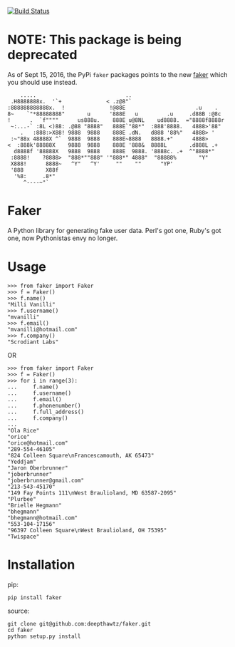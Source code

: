 [![Build Status](https://travis-ci.org/deepthawtz/faker.png?branch=master)](https://travis-ci.org/deepthawtz/faker)

NOTE: This package is being deprecated
======================================

As of Sept 15, 2016, the PyPi `faker` packages points to the new
[faker](https://github.com/joke2k/faker) which you should use
instead. 


        .....                            ..
     .H8888888x.  '`+              < .z@8"`
    :888888888888x.  !              !@88E                      .u    .
    8~    `"*88888888"       u      '888E   u         .u     .d88B :@8c
    !      .  `f""""      us888u.    888E u@8NL    ud8888.  ="8888f8888r
     ~:...-` :8L <)88: .@88 "8888"   888E`"88*"  :888'8888.   4888>'88"
        .   :888:>X88! 9888  9888    888E .dN.   d888 '88%"   4888> '
     :~"88x 48888X ^`  9888  9888    888E~8888   8888.+"      4888>
    <  :888k'88888X    9888  9888    888E '888&  8888L       .d888L .+
      d8888f '88888X   9888  9888    888E  9888. '8888c. .+  ^"8888*"
     :8888!    ?8888>  "888*""888" '"888*" 4888"  "88888%       "Y"
     X888!      8888~   ^Y"   ^Y'     ""    ""      "YP'
     '888       X88f
      '%8:     .8*"
         ^----~"`

Faker
=====

A Python library for generating fake user data.
Perl's got one, Ruby's got one, now Pythonistas envy no longer.

Usage
=====

    >>> from faker import Faker
    >>> f = Faker()
    >>> f.name()
    "Milli Vanilli"
    >>> f.username()
    "mvanilli"
    >>> f.email()
    "mvanilli@hotmail.com"
    >>> f.company()
    "Scrodiant Labs"

OR

    >>> from faker import Faker
    >>> f = Faker()
    >>> for i in range(3):
    ...     f.name()
    ...     f.username()
    ...     f.email()
    ...     f.phonenumber()
    ...     f.full_address()
    ...     f.company()
    ...
    "Ola Rice"
    "orice"
    "orice@hotmail.com"
    "289-554-46105"
    "824 Colleen Square\nFrancescamouth, AK 65473"
    "Yeddjam"
    "Jaron Oberbrunner"
    "joberbrunner"
    "joberbrunner@gmail.com"
    "213-543-45170"
    "149 Fay Points 111\nWest Braulioland, MD 63587-2095"
    "Plurbee"
    "Brielle Hegmann"
    "bhegmann"
    "bhegmann@hotmail.com"
    "553-104-17156"
    "96397 Colleen Square\nWest Braulioland, OH 75395"
    "Twispace"


Installation
============

pip:

    pip install faker

source:

    git clone git@github.com:deepthawtz/faker.git
    cd faker
    python setup.py install

